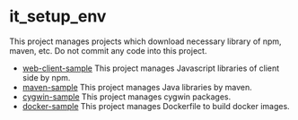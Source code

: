 # it_setup_env
This project manages projects which download necessary library of npm, maven, etc. Do not commit any code into this project.

+ [web-client-sample](web-client-sample/README.md) This project manages Javascript libraries of client side by npm.
+ [maven-sample](maven-sample/README.md)  This project manages Java libraries by maven.
+ [cygwin-sample](cygwin-sample/README.md) This project manages cygwin packages.
+ [docker-sample](docker-sample/README.md) This project manages Dockerfile to build docker images.
